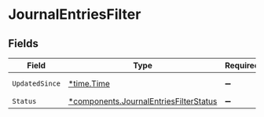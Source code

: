# JournalEntriesFilter


## Fields

| Field                                                                                           | Type                                                                                            | Required                                                                                        | Description                                                                                     | Example                                                                                         |
| ----------------------------------------------------------------------------------------------- | ----------------------------------------------------------------------------------------------- | ----------------------------------------------------------------------------------------------- | ----------------------------------------------------------------------------------------------- | ----------------------------------------------------------------------------------------------- |
| `UpdatedSince`                                                                                  | [*time.Time](https://pkg.go.dev/time#Time)                                                      | :heavy_minus_sign:                                                                              | N/A                                                                                             | 2020-09-30T07:43:32.000Z                                                                        |
| `Status`                                                                                        | [*components.JournalEntriesFilterStatus](../../models/components/journalentriesfilterstatus.md) | :heavy_minus_sign:                                                                              | N/A                                                                                             |                                                                                                 |